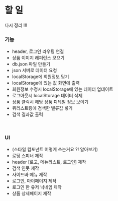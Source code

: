
# 할 일 

다시 정리 !!!

### 기능

- header, 로그인 라우팅 연결
- 상품 이미지 레퍼런스 모으기
- db.json 파일 만들기 
- json 서버로 데이터 요청
- localStorage에 회원정보 담기
- localStorage에 있는 값 화면에 출력
- 회원정보 수정시 localStorage에 있는 데이터 업데이트
- 로그아웃시 localStorage 데이터 삭제
- 상품 클릭시 해당 상품 디테일 정보 보이기
- 쿼리스트링에 검색한 벨류값 넣기
- 검색 결과값 출력
  
<br>

 ### UI
 
- (스타일 컴포넌트 어떻게 쓰는거요 ?! 알아보기)
- 로딩 스피너 제작
- header [로고, 메뉴리스트, 로그인] 제작
- 검색 인풋 제작
- 사이드바 메뉴 제작
- 로그인, 마이페이지 제작
- 로그인 한 유저 닉네임 제작
- 상품 상세페이지 제작
